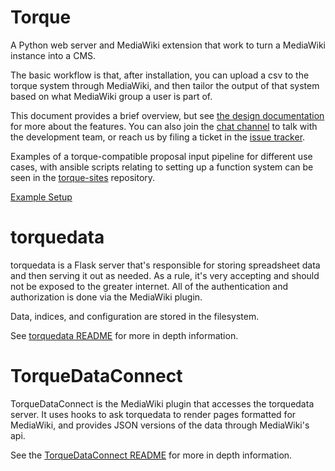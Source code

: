 # Torque

A Python web server and MediaWiki extension that work
to turn a MediaWiki instance into a CMS.

The basic workflow is that, after installation, you can upload a csv
to the torque system through MediaWiki, and then tailor the output
of that system based on what MediaWiki group a user is part of.

This document provides a brief overview, but see
[the design documentation](DESIGN.md) for more about the features.  You can also
join the
[chat channel](https://chat.opentechstrategies.com/#narrow/stream/45-Lever-for.20Change)
to talk with the development team, or reach us by filing a ticket in the
[issue tracker](https://github.com/opentechstrategies/torque/issues).

Examples of a torque-compatible proposal input pipeline for different
use cases, with ansible scripts relating to setting up a function system
can be seen in the
[torque-sites](https://github.com/opentechstrategies/torque-sites) repository.

[Example Setup](./EXAMPLE.md)

# torquedata

torquedata is a Flask server that's responsible for storing spreadsheet data
and then serving it out as needed.  As a rule, it's very accepting and should
not be exposed to the greater internet.  All of the authentication and authorization
is done via the MediaWiki plugin.

Data, indices, and configuration are stored in the filesystem.

See [torquedata README](torquedata/README.md) for more in depth information.

# TorqueDataConnect

TorqueDataConnect is the MediaWiki plugin that accesses the torquedata server.
It uses hooks to ask torquedata to render pages formatted for MediaWiki, and
provides JSON versions of the data through MediaWiki's api.

See the [TorqueDataConnect README](TorqueDataConnect/README.md) for more in depth information.
